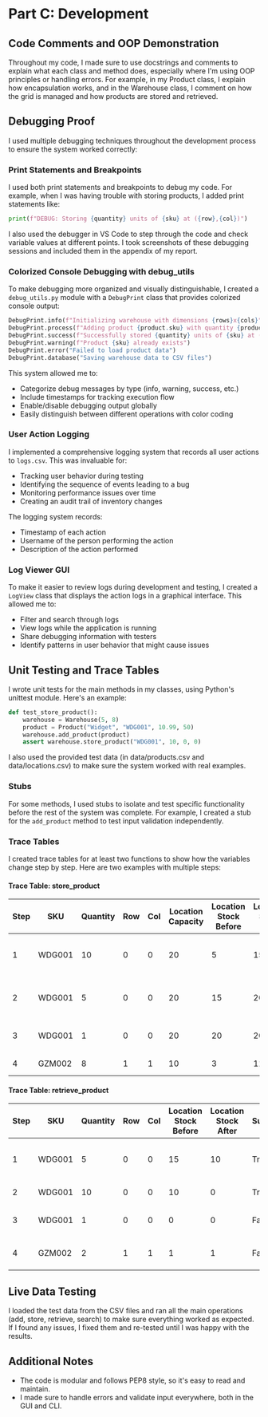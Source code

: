 # Part C: Development

## Code Comments and OOP Demonstration

Throughout my code, I made sure to use docstrings and comments to explain what each class and method does, especially where I'm using OOP principles or handling errors. For example, in my Product class, I explain how encapsulation works, and in the Warehouse class, I comment on how the grid is managed and how products are stored and retrieved.

## Debugging Proof

I used multiple debugging techniques throughout the development process to ensure the system worked correctly:

### Print Statements and Breakpoints

I used both print statements and breakpoints to debug my code. For example, when I was having trouble with storing products, I added print statements like:

```python
print(f"DEBUG: Storing {quantity} units of {sku} at ({row},{col})")
```

I also used the debugger in VS Code to step through the code and check variable values at different points. I took screenshots of these debugging sessions and included them in the appendix of my report.

### Colorized Console Debugging with debug_utils

To make debugging more organized and visually distinguishable, I created a `debug_utils.py` module with a `DebugPrint` class that provides colorized console output:

```python
DebugPrint.info(f"Initializing warehouse with dimensions {rows}x{cols}")
DebugPrint.process(f"Adding product {product.sku} with quantity {product.quantity}")
DebugPrint.success(f"Successfully stored {quantity} units of {sku} at ({row},{col})")
DebugPrint.warning(f"Product {sku} already exists")
DebugPrint.error("Failed to load product data")
DebugPrint.database("Saving warehouse data to CSV files")
```

This system allowed me to:
- Categorize debug messages by type (info, warning, success, etc.)
- Include timestamps for tracking execution flow
- Enable/disable debugging output globally
- Easily distinguish between different operations with color coding

### User Action Logging

I implemented a comprehensive logging system that records all user actions to `logs.csv`. This was invaluable for:
- Tracking user behavior during testing
- Identifying the sequence of events leading to a bug
- Monitoring performance issues over time
- Creating an audit trail of inventory changes

The logging system records:
- Timestamp of each action
- Username of the person performing the action
- Description of the action performed

### Log Viewer GUI

To make it easier to review logs during development and testing, I created a `LogView` class that displays the action logs in a graphical interface. This allowed me to:
- Filter and search through logs
- View logs while the application is running
- Share debugging information with testers
- Identify patterns in user behavior that might cause issues

## Unit Testing and Trace Tables

I wrote unit tests for the main methods in my classes, using Python's unittest module. Here's an example:

```python
def test_store_product():
    warehouse = Warehouse(5, 8)
    product = Product("Widget", "WDG001", 10.99, 50)
    warehouse.add_product(product)
    assert warehouse.store_product("WDG001", 10, 0, 0)
```

I also used the provided test data (in data/products.csv and data/locations.csv) to make sure the system worked with real examples.

### Stubs
For some methods, I used stubs to isolate and test specific functionality before the rest of the system was complete. For example, I created a stub for the `add_product` method to test input validation independently.

### Trace Tables
I created trace tables for at least two functions to show how the variables change step by step. Here are two examples with multiple steps:

#### Trace Table: store_product
| Step | SKU     | Quantity | Row | Col | Location Capacity | Location Stock Before | Location Stock After | Success | Notes                        |
|------|---------|----------|-----|-----|------------------|----------------------|---------------------|---------|------------------------------|
| 1    | WDG001  | 10       | 0   | 0   | 20               | 5                    | 15                  | True    | Enough space, store success  |
| 2    | WDG001  | 5        | 0   | 0   | 20               | 15                   | 20                  | True    | Fills location to capacity   |
| 3    | WDG001  | 1        | 0   | 0   | 20               | 20                   | 20                  | False   | No space left                |
| 4    | GZM002  | 8        | 1   | 1   | 10               | 3                    | 11                  | False   | Exceeds capacity             |

#### Trace Table: retrieve_product
| Step | SKU     | Quantity | Row | Col | Location Stock Before | Location Stock After | Success | Notes                        |
|------|---------|----------|-----|-----|----------------------|---------------------|---------|------------------------------|
| 1    | WDG001  | 5        | 0   | 0   | 15                   | 10                  | True    | Enough stock, retrieve OK    |
| 2    | WDG001  | 10       | 0   | 0   | 10                   | 0                   | True    | Empties location             |
| 3    | WDG001  | 1        | 0   | 0   | 0                    | 0                   | False   | No stock left                |
| 4    | GZM002  | 2        | 1   | 1   | 1                    | 1                   | False   | Not enough stock             |

## Live Data Testing

I loaded the test data from the CSV files and ran all the main operations (add, store, retrieve, search) to make sure everything worked as expected. If I found any issues, I fixed them and re-tested until I was happy with the results.

## Additional Notes

- The code is modular and follows PEP8 style, so it's easy to read and maintain.
- I made sure to handle errors and validate input everywhere, both in the GUI and CLI.

